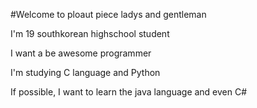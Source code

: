 #Welcome to ploaut piece ladys and gentleman 

I'm 19 southkorean highschool student

I want a be awesome programmer

I'm studying C language and Python

If possible, I want to learn the java language and even C#
